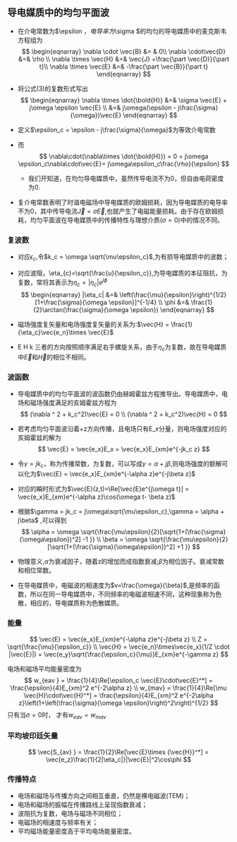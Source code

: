 ##  导电媒质中的均匀平面波

+ 在介电常数为$\epsilon $，电导率为$\sigma $的均匀的导电媒质中的麦克斯韦方程组为
  $$
  \begin{eqnarray}
  \nabla \cdot \vec{B} &= & 0\\
  \nabla \cdot\vec{D} &=& \rho \\
  \nabla \times \vec{H} &=& \vec{J} +\frac{\part \vec{D}}{\part t}\\
  \nabla \times \vec{E} &=&  -\frac{\part \vec{B}}{\part t}
  \end{eqnarray}
  $$

+ 将公式$(3)$的复数形式写出
  $$
  \begin{eqnarray}
  \nabla \times \dot{\bold{H}} &=& \sigma \vec{E}  + j\omega \epsilon \vec{E} \\
  &=& j\omega(\epsilon - j\frac{\sigma}{\omega})\vec{E}
  \end{eqnarray}
  $$

+ 定义$\epsilon_c = \epsilon - j\frac{\sigma}{\omega}$为等效介电常数

+ 而
  $$
  \nabla\cdot(\nabla\times \dot{\bold{H}}) = 0 = j\omega \epsilon_c\nabla\cdot\vec{E}= j\omega\epsilon_c\frac{\rho}{\epsilon}
  $$

  + 我们开知道，在均匀导电媒质中，虽然传导电流不为0，但自由电荷密度为0.

+ 复介电常数表明了时谐电磁场中导电媒质的欧姆损耗，因为导电媒质的电导率不为0，其中传导电流$\vec{J} =\sigma\vec{E}$,也就产生了电磁能量损耗。由于存在欧姆损耗，均匀平面波在导电媒质中的传播特性与理想介质($\sigma = 0$)中的情况不同。



### 复波数

+ 对应$\epsilon_c$,令$k_c = \omega \sqrt{\mu\epsilon_c}$,为有损导电媒质中的波数；

+ 对应波阻，\eta_{c}=\sqrt{\frac{u}{\epsilon_c}},为导电媒质的本征阻抗，为复数，常将其表示为$\eta_c=|\eta_c|e^{j\phi}$
  $$
  \begin{eqnarray}
  |\eta_c| &=& \left(\frac{\mu}{\epsilon}\right)^{1/2}[1+\frac{\sigma}{\omega \epsilon}]^{-1/4} \\
  \phi &=& \frac{1}{2}\arctan(\frac{\sigma}{\omega \epsilon})
  \end{eqnarray}
  $$

+ 磁场强度复矢量和电场强度复矢量的关系为:$\vec{H} = \frac{1}{\eta_c}\vec{e_n}\times \vec{E}$

+ E H k 三者的方向按照顺序满足右手螺旋关系，由于$\eta_c$为复数，故在导电媒质中$\vec{E}$和$\vec{H}$的相位不相同。

### 波函数

+ 导电媒质中的均匀平面波的波函数仍由赫姆霍兹方程推导出。导电媒质中，电场和磁场强度满足的亥姆霍兹方程为
  $$
  (\nabla ^ 2 + k_c^2)\vec{E} = 0 \\
  (\nabla ^ 2 + k_c^2)\vec{H} = 0
  $$

+ 若考虑均匀平面波沿着+z方向传播，且电场只有E_x分量，则电场强度对应的亥姆霍兹的解为
  $$
  \vec{E} = \vec{e_x}E_x = \vec{e_x}E_{xm}e^{-jk_c z}
  $$

+ 令$\gamma = jk_c$，称为传播常数，为复数，可以写成$\gamma = \alpha + j\beta$,则电场强度的额解可以化为$\vec{E} = \vec{e_x}E_{xm}e^{-\alpha z}e^{-j\beta z}$

+ 对应的瞬时形式为$\vec{E}(z,t)=\Re[\vec{E}e^{j\omega t}] = \vec{e_x}E_{xm}e^{-\alpha z}\cos(\omega t- \beta z)$

+ 根据$\gamma = jk_c = j\omega\sqrt{\mu\epsilon_c},\gamma = \alpha + j\beta$ ,可以得到
  $$
  \alpha = \omega \sqrt{\frac{\mu\epsilon}{2}[\sqrt{1+(\frac{\sigma}{\omega\epsilon})^2]  -1 }} \\
  \beta = \omega \sqrt{\frac{\mu\epsilon}{2}[\sqrt{1+(\frac{\sigma}{\omega\epsilon})^2]  +1 }}
  $$
  
+ 物理意义,$\alpha$为衰减因子，随着z的增加而成指数衰减;$\beta$为相位因子。衰减常数和相位常数。
  
+ 在导电媒质中，电磁波的相速度为$v=\frac{\omega}{\beta}$,是频率的函数，所以在同一导电媒质中，不同频率的电磁波相速不同，这种现象称为色散，相应的，导电媒质称为色散媒质。
  
  

### 能量

$$
\vec{E} = \vec{e_x}E_{xm}e^{-\alpha z}e^{-j\beta z} \\
Z = \sqrt{\frac{\mu}{\epsilon_c}}  \\
\vec{H} = \vec{e_n}\times\vec{e_x}(1/Z \cdot |\vec{E}|) = \vec{e_y}\sqrt{\frac{\epsilon_c}{\mu}}E_{xm}e^{-\gamma z}
$$

 电场和磁场平均能量密度为
$$
w_{eav } = \frac{1}{4}\Re[\epsilon_c \vec{E}\cdot\vec{E}^*] = \frac{\epsilon}{4}E_{xm}^2 e^{-2\alpha z} \\
w_{mav}  = \frac{1}{4}\Re[\mu \vec{H}\cdot\vec{H}^*] = \frac{\epsilon}{4}E_{xm}^2 e^{-2\alpha z}\left(1+\left(\frac{\sigma}{\omega \epsilon}\right)^2\right)^{1/2}
$$
只有当$\sigma = 0$时， 才有$w_{eav} = w_{mav}$



### 平均坡印廷矢量

$$
\vec{S_{av} }  = \frac{1}{2}\Re[\vec{E}\times {\vec{H}}^*] = \vec{e_z}\frac{1}{2|\eta_c|}|\vec{E}|^2\cos\phi
$$







### 传播特点

+ 电场和磁场与传播方向之间相互垂直，仍然是横电磁波(TEM)；
+ 电场和磁场的振幅在传播路线上呈现指数衰减；
+ 波阻抗为复数，电场与磁场不同相位；
+ 电磁场的相速度与频率有关；
+ 平均磁场能量密度高于平均电场能量密度。



